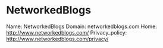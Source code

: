 
# NetworkedBlogs

Name: NetworkedBlogs
Domain: networkedblogs.com
Home: http://www.networkedblogs.com/
Privacy_policy: http://www.networkedblogs.com/privacy/
